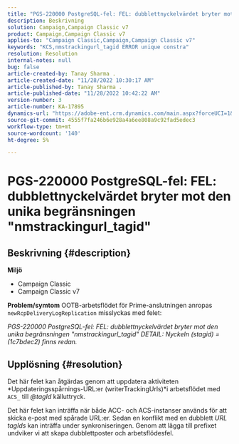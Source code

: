 ```yaml
---
title: "PGS-220000 PostgreSQL-fel: FEL: dubblettnyckelvärdet bryter mot den unika begränsningen \"nmstrackingurl_tagid\""
description: Beskrivning
solution: Campaign,Campaign Classic v7
product: Campaign,Campaign Classic v7
applies-to: "Campaign Classic,Campaign,Campaign Classic v7"
keywords: "KCS,nmstrackingurl_tagid ERROR unique constra"
resolution: Resolution
internal-notes: null
bug: false
article-created-by: Tanay Sharma .
article-created-date: "11/28/2022 10:30:17 AM"
article-published-by: Tanay Sharma .
article-published-date: "11/28/2022 10:42:22 AM"
version-number: 3
article-number: KA-17895
dynamics-url: "https://adobe-ent.crm.dynamics.com/main.aspx?forceUCI=1&pagetype=entityrecord&etn=knowledgearticle&id=71f5a1a5-076f-ed11-9562-6045bd006239"
source-git-commit: 4555f7fa246b6e928a4a6ee808a9c92fad5edec3
workflow-type: tm+mt
source-wordcount: '140'
ht-degree: 5%

---
```


# PGS-220000 PostgreSQL-fel: FEL: dubblettnyckelvärdet bryter mot den unika begränsningen &quot;nmstrackingurl_tagid&quot;

## Beskrivning {#description}

<b>Miljö</b>
- Campaign Classic
- Campaign Classic v7



<b>Problem/symtom</b>
OOTB-arbetsflödet för Prime-anslutningen anropas `newRcpDeliveryLogReplication` misslyckas med felet:

*PGS-220000 PostgreSQL-fel: FEL: dubblettnyckelvärdet bryter mot den unika begränsningen &quot;nmstrackingurl_tagid&quot; DETAIL: Nyckeln (stagid) = (1c7bdec2) finns redan.*


## Upplösning {#resolution}


Det här felet kan åtgärdas genom att uppdatera aktiviteten *Uppdateringsspårnings-URL:er (writerTrackingUrls)*i arbetsflödet med `ACS_` till *@tagId* källuttryck.

Det här felet kan inträffa när både ACC- och ACS-instanser används för att skicka e-post med spårade URL:er. Sedan en konflikt med en dubblett *URL* *tagIds* kan inträffa under synkroniseringen. Genom att lägga till prefixet undviker vi att skapa dubblettposter och arbetsflödesfel.
